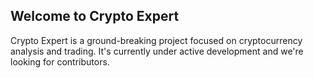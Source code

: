 ## Welcome to Crypto Expert
Crypto Expert is a ground-breaking project focused on cryptocurrency analysis and trading. It's currently under active development and we're looking for contributors.

#